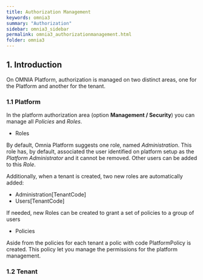 ```yaml
---
title: Authorization Management
keywords: omnia3
summary: "Authorization"
sidebar: omnia3_sidebar
permalink: omnia3_authorizationmanagement.html
folder: omnia3
---
```


## 1. Introduction

On OMNIA Platform, authorization is managed on two distinct areas, one for the Platform and another for the tenant.

### 1.1 Platform

In the platform authorization area (option **Management / Security**) you can manage all *Policies* and *Roles*. 

- Roles

By default, Omnia Platform suggests one role, named *Administration*. This role has, by default, associated the user identified on platform setup as the *Platform Administrator* and it cannot be removed. Other users can be added to this *Role*.

Additionally, when a tenant is created, two new roles are automatically added:

- Administration[TenantCode]
- Users[TenantCode]

If needed, new Roles can be created to grant a set of policies to a group of users

- Policies

Aside from the policies for each tenant a polic with code PlatformPolicy is created. This policy let you manage the permissions for the platform management.

### 1.2 Tenant


